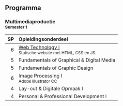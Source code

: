Programma
---------

### Multimediaproductie<br><small>Semester 1</small>

| SP | Opleidingsonderdeel |
|---:|:--------------------|
|  6 | [Web Technology I][]<span data-domain="wanm" data-level="1"></span><br><small>Statische website met HTML, CSS en JS.</small> |
|  5 | Fundamentals of Graphical & Digital Media |
|  5 | Fundamentals of Graphic Design |
|  6 | Image Processing I<br><small>Adobe Illustrator CC</small> |
|  4 | Lay-out & Digitale Opmaak I |
|  4 | Personal & Professional Development I |

[Web Technology I]: #
